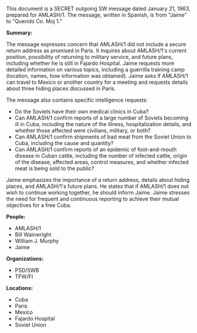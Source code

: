 This document is a SECRET outgoing SW message dated January 21, 1963, prepared for AMLASH/1. The message, written in Spanish, is from "Jaime" to "Querido Co. Moj 1."

**Summary:**

The message expresses concern that AMLASH/1 did not include a secure return address as promised in Paris. It inquires about AMLASH/1's current position, possibility of returning to military service, and future plans, including whether he is still in Fajardo Hospital. Jaime requests more detailed information on various topics, including a guerrilla training camp (location, names, how information was obtained). Jaime asks if AMLASH/1 can travel to Mexico or another country for a meeting and requests details about three hiding places discussed in Paris.

The message also contains specific intelligence requests:

*   Do the Soviets have their own medical clinics in Cuba?
*   Can AMLASH/1 confirm reports of a large number of Soviets becoming ill in Cuba, including the nature of the illness, hospitalization details, and whether those affected were civilians, military, or both?
*   Can AMLASH/1 confirm shipments of bad meat from the Soviet Union to Cuba, including the cause and quantity?
*   Can AMLASH/1 confirm reports of an epidemic of foot-and-mouth disease in Cuban cattle, including the number of infected cattle, origin of the disease, affected areas, control measures, and whether infected meat is being sold to the public?

Jaime emphasizes the importance of a return address, details about hiding places, and AMLASH/1's future plans. He states that if AMLASH/1 does not wish to continue working together, he should inform Jaime. Jaime stresses the need for frequent and continuous reporting to achieve their mutual objectives for a free Cuba.

**People:**

*   AMLASH/1
*   Bill Wainwright
*   William J. Murphy
*   Jaime

**Organizations:**

*   PSD/SWB
*   TFW/FI

**Locations:**

*   Cuba
*   Paris
*   Mexico
*   Fajardo Hospital
*   Soviet Union

